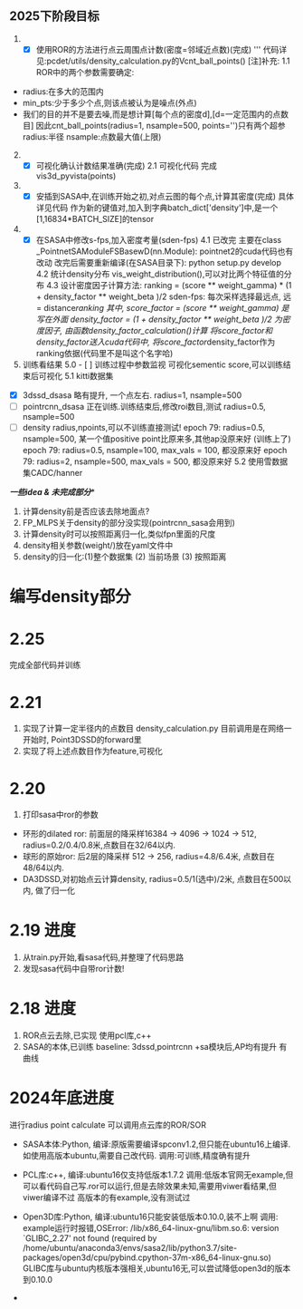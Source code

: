 ## 2025下阶段目标
1. - [x] 使用ROR的方法进行点云周围点计数(密度=邻域近点数)(完成)
'''
代码详见:pcdet/utils/density_calculation.py的Vcnt_ball_points()
[注]补充:
1.1 ROR中的两个参数需要确定: 
- radius:在多大的范围内 
- min_pts:少于多少个点,则该点被认为是噪点(外点)
- 我们的目的并不是要去噪,而是想计算[每个点的密度d],[d=一定范围内的点数目]
因此cnt_ball_points(radius=1, nsample=500, points='')只有两个超参
radius:半径
nsample:点数最大值(上限)
2. - [x] 可视化确认计数结果准确(完成)
2.1 可视化代码 完成 vis3d_pyvista(points)
3. - [x] 安插到SASA中,在训练开始之初,对点云图的每个点,计算其密度(完成)
具体详见代码
作为新的键值对,加入到字典batch_dict['density']中,是一个[1,16834*BATCH_SIZE]的tensor
4. - [x] 在SASA中修改s-fps,加入密度考量(sden-fps)
4.1 已改完
主要在class _PointnetSAModuleFSBasewD(nn.Module):
pointnet2的cuda代码也有改动
改完后需要重新编译(在SASA目录下): python setup.py develop
4.2 统计density分布
vis_weight_distribution(),可以对比两个特征值的分布
4.3 设计密度因子计算方法:
ranking = (score ** weight_gamma) * (1 + density_factor ** weight_beta )/2
sden-fps: 每次采样选择最远点, 远 = distance*ranking
其中,
score_factor = (score ** weight_gamma) 是写在外面
density_factor = (1 + density_factor ** weight_beta )/2 为密度因子, 由函数density_factor_calculation()计算
将score_factor和density_factor送入cuda代码中, 将score_factor*density_factor作为ranking依据(代码里不是叫这个名字哈)
5. 训练看结果
5.0 - [ ] 训练过程中参数监视
可视化sementic score,可以训练结束后可视化
5.1 kitti数据集
- [x] 3dssd_dsasa 略有提升, 一个点左右. 
radius=1, nsample=500
- [ ] pointrcnn_dsasa 正在训练.训练结束后,修改roi数目,测试 
radius=0.5, nsample=500
- [ ] density radius,npoints,可以不训练直接测试!
epoch 79: radius=0.5, nsample=500, 某一个值positive point比原来多,其他ap没原来好 (训练上了)
epoch 79: radius=0.5, nsample=100, max_vals = 100, 都没原来好
epoch 79: radius=2, nsample=500, max_vals = 500, 都没原来好
5.2 使用雪数据集CADC/hanner

*****一些idea & 未完成部分******
1. 计算density前是否应该去除地面点?
2. FP_MLPS关于density的部分没实现(pointrcnn_sasa会用到)
3. 计算density时可以按照距离归一化,类似fpn里面的尺度
4. density相关参数(weight/)放在yaml文件中
5. density的归一化:(1)整个数据集 (2) 当前场景 (3) 按照距离


# 编写density部分
# 2.25
完成全部代码并训练
# 2.21
1. 实现了计算一定半径内的点数目
density_calculation.py
目前调用是在网络一开始时, Point3DSSD的forward里
2. 实现了将上述点数目作为feature,可视化

# 2.20
1. 打印sasa中ror的参数
- 环形的dilated ror: 前面层的降采样16384 -> 4096 -> 1024 -> 512, radius=0.2/0.4/0.8米,点数目在32/64以内.
- 球形的原始ror: 后2层的降采样 512 -> 256, radius=4.8/6.4米, 点数目在48/64以内.
- DA3DSSD,对初始点云计算density, radius=0.5/1(选中)/2米, 点数目在500以内, 做了归一化
# 2.19 进度
1. 从train.py开始,看sasa代码,并整理了代码思路
2. 发现sasa代码中自带ror计数!

# 2.18 进度
1. ROR点云去除,已实现
使用pcl库,c++
2. SASA的本体,已训练
baseline: 3dssd,pointrcnn
+sa模块后,AP均有提升
有曲线



# 2024年底进度
进行radius point calculate 
可以调用点云库的ROR/SOR
- SASA本体:Python,
编译:原版需要编译spconv1.2,但只能在ubuntu16上编译.如使用高版本ubuntu,需要自己改代码.
调用:可训练,精度确有提升
- PCL库:c++,
编译:ubuntu16仅支持低版本1.7.2
调用:低版本官网无example,但可以看代码自己写.ror可以运行,但是去除效果未知,需要用viwer看结果,但viwer编译不过
高版本的有example,没有测试过
- Open3D库:Python,
编译:ubuntu16只能安装低版本0.10.0,装不上啊
调用:
example运行时报错,OSError: /lib/x86_64-linux-gnu/libm.so.6: version `GLIBC_2.27' not found (required by /home/ubuntu/anaconda3/envs/sasa2/lib/python3.7/site-packages/open3d/cpu/pybind.cpython-37m-x86_64-linux-gnu.so)
GLIBC库与ubuntu内核版本强相关,ubuntu16无,可以尝试降低open3d的版本到0.10.0

-
